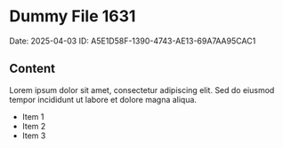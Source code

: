 # Dummy File 1631

Date: 2025-04-03
ID: A5E1D58F-1390-4743-AE13-69A7AA95CAC1

## Content

Lorem ipsum dolor sit amet, consectetur adipiscing elit.
Sed do eiusmod tempor incididunt ut labore et dolore magna aliqua.

* Item 1
* Item 2
* Item 3
